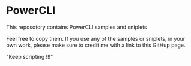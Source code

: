 # PowerCLI

This reposotory contains PowerCLI samples and sniplets

Feel free to copy them.
If you use any of the samples or sniplets, in your own work, please make sure to credit me with a link to this GitHup page.

"Keep scripting !!!"
